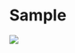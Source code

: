 # Sample
<img src="https://capsule-render.vercel.app/api?type=waving&color=B22222&height=200&section=header&text=모슐랭프로젝트&fontSize=90" />

